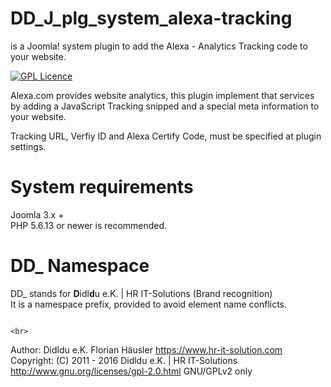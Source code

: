 # DD_J_plg_system_alexa-tracking
is a Joomla! system plugin to add the Alexa - Analytics Tracking code to your website.

[![GPL Licence](https://badges.frapsoft.com/os/gpl/gpl.png?v=102)](https://opensource.org/licenses/GPL-2.0/)  

Alexa.com provides website analytics, this plugin implement that services                  <br>
by adding a JavaScript Tracking snipped and a special meta information to your website.

Tracking URL, Verfiy ID and Alexa Certify Code, must be specified at plugin settings.

# System requirements
Joomla 3.x +                                                                                <br>
PHP 5.6.13 or newer is recommended.

# DD_ Namespace
DD_ stands for  **D**idl**d**u e.K. | HR IT-Solutions (Brand recognition)                   <br>
It is a namespace prefix, provided to avoid element name conflicts.

                                                                                            <br>
Author: Didldu e.K. Florian Häusler https://www.hr-it-solution.com                          <br>
Copyright: (C) 2011 - 2016 Didldu e.K. | HR IT-Solutions                                    <br>
http://www.gnu.org/licenses/gpl-2.0.html GNU/GPLv2 only
